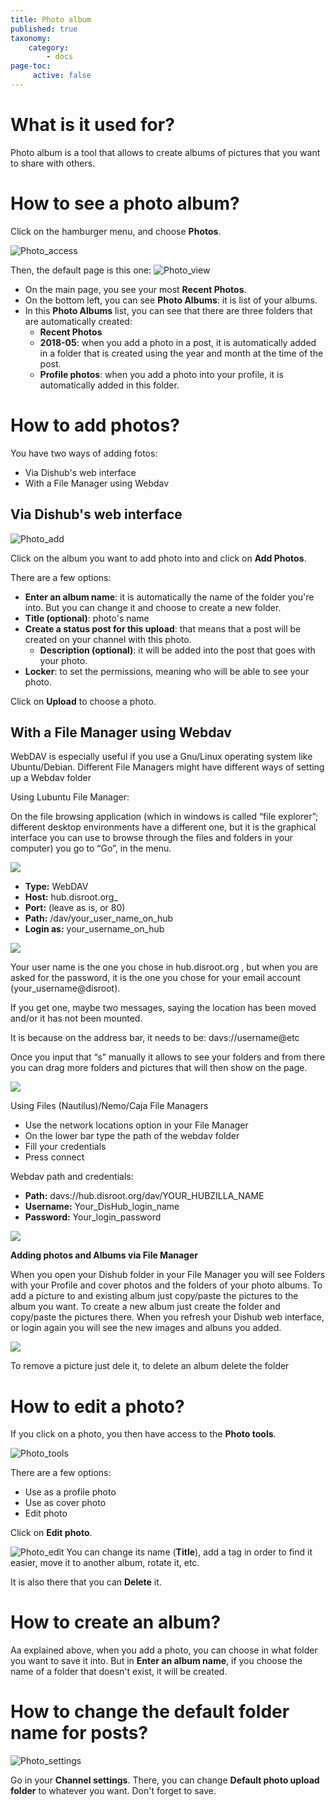 ```yaml
---
title: Photo album
published: true
taxonomy:
    category:
        - docs
page-toc:
     active: false
---
```


# What is it used for?
Photo album is a tool that allows to create albums of pictures that you want to share with others.

# How to see a photo album?
Click on the hamburger menu, and choose **Photos**.

![ Photo_access](en/Photo_access.png)

Then, the default page is this one:
![Photo_view](en/Photo_view.png)

- On the main page, you see your most **Recent Photos**.
- On the bottom left, you can see **Photo Albums**: it is list of your albums.
- In this **Photo Albums** list, you can see that there are three folders that are automatically created:
  - **Recent Photos**
  - **2018-05**: when you add a photo in a post, it is automatically added in a folder that is created using the year and month at the time of the post.
  - **Profile photos**: when you add a photo into your profile, it is automatically added in this folder.

# How to add photos?

You have two ways of adding fotos:
 - Via Dishub's web interface
 - With a File Manager using Webdav

## Via Dishub's web interface
![Photo_add](en/Photo_add.gif)

Click on the album you want to add photo into and click on **Add Photos**.

There are a few options:
- **Enter an album name**: it is automatically the name of the folder you're into. But you can change it and choose to create a new folder.
- **Title (optional)**: photo's name
- **Create a status post for this upload**: that means that a post will be created on your channel with this photo.
  - **Description (optional)**: it will be added into the post that goes with your photo.
- **Locker**: to set the permissions, meaning who will be able to see your photo.

Click on **Upload** to choose a photo.

## With a File Manager using Webdav
WebDAV is especially useful if you use a Gnu/Linux operating system like Ubuntu/Debian. Different File Managers might have different ways of setting up a Webdav folder

Using Lubuntu File Manager:

On the file browsing application (which in windows is called “file explorer”; different desktop environments have a different one, but it is the graphical interface you can use to browse through the files and folders in your computer) you go to “Go”, in the menu.

![](en/Photo_Album_Lubuntu_01.jpg)

- **Type:** WebDAV
- **Host:** hub.disroot.org_
- **Port:** (leave as is, or 80)
- **Path:** /dav/your_user_name_on_hub
- **Login as:** your_username_on_hub

![](en/Photo_Album_Lubuntu_02.jpg)

Your user name is the one you chose in hub.disroot.org , but when you are asked for the password, it is the one you chose for your email account (your_username@disroot).

If you get one, maybe two messages, saying the location has been moved and/or it has not been mounted.

It is because on the address bar, it needs to be: davs://username@etc

Once you input that “s” manually it allows to see your folders and from there you can drag more folders and pictures that will then show on the page.

![](en/Photo_Album_Lubuntu_03.png)

Using Files (Nautilus)/Nemo/Caja File Managers

- Use the network locations option in your File Manager
- On the lower bar type the path of the webdav folder
- Fill your credentials
- Press connect

Webdav path and credentials:
- **Path:** davs://hub.disroot.org/dav/YOUR_HUBZILLA_NAME
- **Username:** Your_DisHub_login_name
- **Password:** Your_login_password

![](en/Photo_Album_Nautilus_01.gif)

**Adding photos and Albums via File Manager**

When you open your Dishub folder in your File Manager you will see Folders with your Profile and cover photos and the folders of your photo albums.
To add a picture to and existing album just copy/paste the pictures to the album you want. To create a new album just create the folder and copy/paste the pictures there.
When you refresh your Dishub web interface, or login again you will see the new images and albuns you added.

![](en/Photo_Album_add_Nautilus_01.gif)

To remove a picture just dele it, to delete an album delete the folder

# How to edit a photo?
If you click on a photo, you then have access to the **Photo tools**.

![Photo_tools](en/Photo_tools.png)

There are a few options:
- Use as a profile photo
- Use as cover photo
- Edit photo

Click on **Edit photo**.

![Photo_edit](en/Photo_edit.png)
You can change its name (**Title**), add a tag in order to find it easier, move it to another album, rotate it, etc.

It is also there that you can **Delete** it.

# How to create an album?
Aa explained above, when you add a photo, you can choose in what folder you want to save it into. But in **Enter an album name**, if you choose the name of a folder that doesn't exist, it will be created.

# How to change the default folder name for posts?
![Photo_settings](en/Photo_settings.png)

Go in your **Channel settings**. There, you can change **Default photo upload folder** to whatever you want. Don't forget to save.

